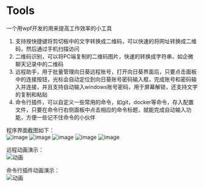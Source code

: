 # Tools
一个用wpf开发的用来提高工作效率的小工具
1. 支持按快捷键将剪切板中的文字转换成二维码，可以快速的将网址转换成二维码，然后通过手机扫描访问
2. 二维码识别，可以将PC端复制的二维码图片，快速的转换成字符串，如企微聊天记录中的二维码
3. 远程助手，用于批量管理向日葵远程账号，打开向日葵界面后，只要点击面板中的连接按钮，光标会自动定位到向日葵账号密码输入框，完成账号和密码输入并连接，并且支持自动输入windows账号密码，用于屏幕解锁，还支持文字的复制和粘贴
4. 命令行插件，可以自定义一些常用的命令，如git，docker等命令，存入配置文件，只要在命令行右侧面板中点击相应的命令标题，就能完成自动输入功能，方便一些记不住命令的小伙伴

程序界面截图如下：<br>
![image](https://github.com/xlf8255565/Tools/assets/6311878/c8e87148-0c47-4b36-b71f-47c2299c37bc)
![image](https://github.com/xlf8255565/Tools/assets/6311878/15ee03e2-f225-46c8-9666-0cec22f3ba9c)
![image](https://github.com/xlf8255565/Tools/assets/6311878/aca34f33-f551-42cd-b12f-6723a94c011d)
![image](https://github.com/xlf8255565/Tools/assets/6311878/d9a929ba-f0b3-40c0-af36-8f52158762f1)
![image](https://github.com/xlf8255565/Tools/assets/6311878/4e24fbb6-50ad-46ff-a8a3-623cab0887bc)

远程动画演示：<br>
![动画](https://github.com/xlf8255565/Tools/assets/6311878/14db74e5-1d92-408c-9d34-68f5b185eba8)

命令行插件动画演示：<br>
![动画](https://github.com/xlf8255565/Tools/assets/6311878/f74ab908-13a4-4d95-87ad-456b2447a2a9)
